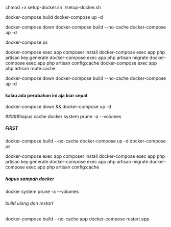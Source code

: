 chmod +x setup-docker.sh
./setup-docker.sh


docker-compose build
docker-compose up -d

docker-compose down
docker-compose build --no-cache
docker-compose up -d

docker-compose ps


docker-compose exec app composer install
docker-compose exec app php artisan key:generate
docker-compose exec app php artisan migrate
docker-compose exec app php artisan config:cache
docker-compose exec app php artisan route:cache


docker-compose down
docker-compose build --no-cache
docker-compose up -d


#### kalau ada perubahan ini aja biar cepat
docker-compose down && docker-compose up -d


#####hapus cache
docker system prune -a --volumes

##### FIRST
docker-compose build --no-cache
docker-compose up -d
docker-compose ps

docker-compose exec app composer install
docker-compose exec app php artisan key:generate
docker-compose exec app php artisan migrate
docker-compose exec app php artisan config:cache



##### hapus sampah docker
docker system prune -a --volumes


###### build ulang dan restart
docker-compose build --no-cache app
docker-compose restart app